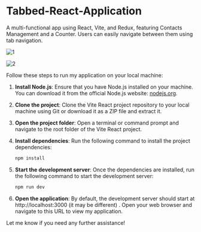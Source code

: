 # Tabbed-React-Application
A multi-functional app using React, Vite, and Redux, featuring Contacts Management and a Counter. Users can easily navigate between them using tab navigation.


![1](https://github.com/AmmarAbdoh/Tabbed-React-Application/assets/90091361/a1ddc84c-3512-4ea3-bdc1-ef2f91eb6f18)

![2](https://github.com/AmmarAbdoh/Tabbed-React-Application/assets/90091361/325650e3-b409-47bd-98e0-17e5f803194f)

Follow these steps to run my application on your local machine:

1. **Install Node.js**: Ensure that you have Node.js installed on your machine. You can download it from the official Node.js website: [nodejs.org](https://nodejs.org).

2. **Clone the project**: Clone the Vite React project repository to your local machine using Git or download it as a ZIP file and extract it.

3. **Open the project folder**: Open a terminal or command prompt and navigate to the root folder of the Vite React project.

4. **Install dependencies**: Run the following command to install the project dependencies:

   ```bash
   npm install

4. **Start the development server**: Once the dependencies are installed, run the following command to start the development server:

   ```bash
   npm run dev

5. **Open the application**: By default, the development server should start at http://localhost:3000 (it may be different) . Open your web browser and navigate to this URL to view my application.

Let me know if you need any further assistance!
